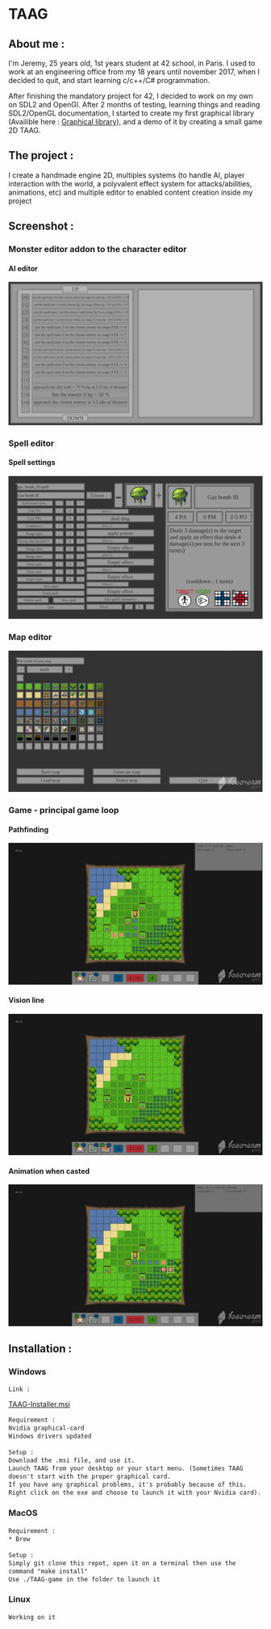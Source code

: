 # TAAG

## About me :

I'm Jeremy, 25 years old, 1st years student at 42 school, in Paris.
I used to work at an engineering office from my 18 years until november 2017, when I decided to quit, and start learning c/c++/C# programmation.

After finishing the mandatory project for 42, I decided to work on my own on SDL2 and OpenGl. After 2 months of testing, learning things and reading SDL2/OpenGL documentation, I started to create my first graphical library (Availible here : 
[Graphical library]()), and a demo of it by creating a small game 2D TAAG.

## The project :
I create a handmade engine 2D, multiples systems (to handle AI, player interaction with the world, a polyvalent effect system for attacks/abilities, animations, etc) and multiple editor to enabled content creation inside my project

## Screenshot :

### Monster editor addon to the character editor
#### AI editor
![Starting_menu](ressources/readme/AI_editor.png)

### Spell editor
#### Spell settings
![Starting_menu](ressources/readme/spell_editor.png)

### Map editor
![Starting_menu](ressources/readme/map_editor.gif)

### Game - principal game loop
#### Pathfinding
![Starting_menu](ressources/readme/Pathfinding.gif)
#### Vision line
![Starting_menu](ressources/readme/vision_line.gif)
#### Animation when casted
![Starting_menu](ressources/readme/Animation.gif)


## Installation :

### Windows
```
Link :
```

[TAAG-Installer.msi](https://drive.google.com/open?id=1xsZ6ITREkvIzhX4wHdFt207bGUUx6R1r)
```
Requirement :
Nvidia graphical-card
Windows drivers updated

Setup :
Download the .msi file, and use it.
Launch TAAG from your desktop or your start menu. (Sometimes TAAG doesn't start with the proper graphical card.
If you have any graphical problems, it's probably because of this.
Right click on the exe and choose to launch it with your Nvidia card).
```

### MacOS
```
Requirement :
* Brew

Setup :
Simply git clone this repot, open it on a terminal then use the command "make install"
Use ./TAAG-game in the folder to launch it
```

### Linux
```
Working on it
```
